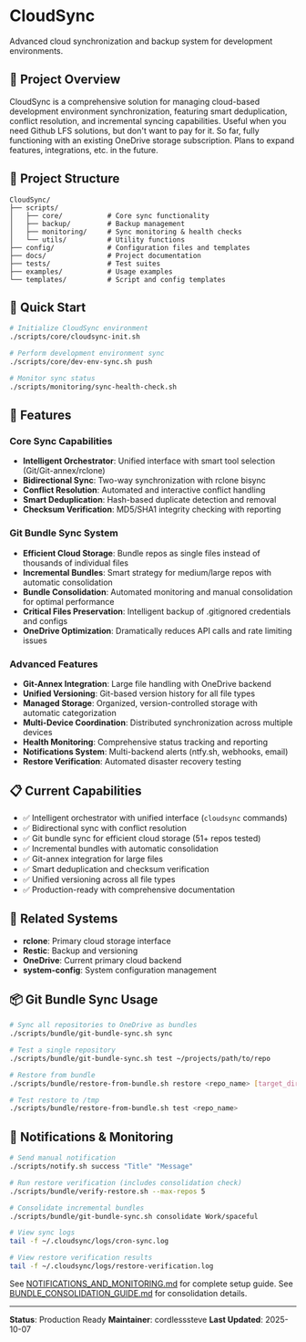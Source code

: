 # CloudSync

Advanced cloud synchronization and backup system for development environments.

## 🎯 Project Overview

CloudSync is a comprehensive solution for managing cloud-based development environment synchronization, featuring smart deduplication, conflict resolution, and incremental syncing capabilities. Useful when you need Github LFS solutions, but don't want to pay for it. So far, fully functioning with an existing OneDrive storage subscription. Plans to expand features, integrations, etc. in the future.

## 📁 Project Structure

```
CloudSync/
├── scripts/
│   ├── core/           # Core sync functionality
│   ├── backup/         # Backup management
│   ├── monitoring/     # Sync monitoring & health checks
│   └── utils/          # Utility functions
├── config/             # Configuration files and templates
├── docs/               # Project documentation
├── tests/              # Test suites
├── examples/           # Usage examples
└── templates/          # Script and config templates
```

## 🚀 Quick Start

```bash
# Initialize CloudSync environment
./scripts/core/cloudsync-init.sh

# Perform development environment sync
./scripts/core/dev-env-sync.sh push

# Monitor sync status
./scripts/monitoring/sync-health-check.sh
```

## 🔧 Features

### Core Sync Capabilities
- **Intelligent Orchestrator**: Unified interface with smart tool selection (Git/Git-annex/rclone)
- **Bidirectional Sync**: Two-way synchronization with rclone bisync
- **Conflict Resolution**: Automated and interactive conflict handling
- **Smart Deduplication**: Hash-based duplicate detection and removal
- **Checksum Verification**: MD5/SHA1 integrity checking with reporting

### Git Bundle Sync System
- **Efficient Cloud Storage**: Bundle repos as single files instead of thousands of individual files
- **Incremental Bundles**: Smart strategy for medium/large repos with automatic consolidation
- **Bundle Consolidation**: Automated monitoring and manual consolidation for optimal performance
- **Critical Files Preservation**: Intelligent backup of .gitignored credentials and configs
- **OneDrive Optimization**: Dramatically reduces API calls and rate limiting issues

### Advanced Features
- **Git-Annex Integration**: Large file handling with OneDrive backend
- **Unified Versioning**: Git-based version history for all file types
- **Managed Storage**: Organized, version-controlled storage with automatic categorization
- **Multi-Device Coordination**: Distributed synchronization across multiple devices
- **Health Monitoring**: Comprehensive status tracking and reporting
- **Notifications System**: Multi-backend alerts (ntfy.sh, webhooks, email)
- **Restore Verification**: Automated disaster recovery testing

## 📋 Current Capabilities

- ✅ Intelligent orchestrator with unified interface (`cloudsync` commands)
- ✅ Bidirectional sync with conflict resolution
- ✅ Git bundle sync for efficient cloud storage (51+ repos tested)
- ✅ Incremental bundles with automatic consolidation
- ✅ Git-annex integration for large files
- ✅ Smart deduplication and checksum verification
- ✅ Unified versioning across all file types
- ✅ Production-ready with comprehensive documentation

## 🔗 Related Systems

- **rclone**: Primary cloud storage interface
- **Restic**: Backup and versioning
- **OneDrive**: Current primary cloud backend
- **system-config**: System configuration management

## 📦 Git Bundle Sync Usage

```bash
# Sync all repositories to OneDrive as bundles
./scripts/bundle/git-bundle-sync.sh sync

# Test a single repository
./scripts/bundle/git-bundle-sync.sh test ~/projects/path/to/repo

# Restore from bundle
./scripts/bundle/restore-from-bundle.sh restore <repo_name> [target_dir]

# Test restore to /tmp
./scripts/bundle/restore-from-bundle.sh test <repo_name>
```

## 🔔 Notifications & Monitoring

```bash
# Send manual notification
./scripts/notify.sh success "Title" "Message"

# Run restore verification (includes consolidation check)
./scripts/bundle/verify-restore.sh --max-repos 5

# Consolidate incremental bundles
./scripts/bundle/git-bundle-sync.sh consolidate Work/spaceful

# View sync logs
tail -f ~/.cloudsync/logs/cron-sync.log

# View restore verification results
tail -f ~/.cloudsync/logs/restore-verification.log
```

See [NOTIFICATIONS_AND_MONITORING.md](./docs/NOTIFICATIONS_AND_MONITORING.md) for complete setup guide.
See [BUNDLE_CONSOLIDATION_GUIDE.md](./docs/BUNDLE_CONSOLIDATION_GUIDE.md) for consolidation details.

---

**Status**: Production Ready
**Maintainer**: cordlesssteve
**Last Updated**: 2025-10-07
